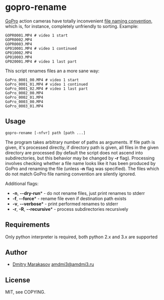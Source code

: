 # gopro-rename

[GoPro](https://gopro.com) action cameras have totally inconvenient [file naming convention](https://gopro.com/support/articles/hero3-and-hero3-file-naming-convention), which is, for instance, completely unfriendly to sorting. Example:

```
GOPR0001.MP4 # video 1 start
GOPR0002.MP4
GOPR0003.MP4
GP010001.MP4 # video 1 continued
GP010002.MP4
GP010003.MP4
GP020001.MP4 # video 1 last part
```

This script renames files an a more sane way:

```
GoPro_0001_00.MP4 # video 1 start
GoPro_0001_01.MP4 # video 1 continued
GoPro_0001_02.MP4 # video 1 last part
GoPro_0002_00.MP4
GoPro_0002_01.MP4
GoPro_0003_00.MP4
GoPro_0003_01.MP4
```

## Usage

```
gopro-rename [-nfvr] path [path ...]
```

The program takes arbitrary number of paths as arguments. If file
path is given, it's processed directly, if directory path is given,
all files in the given directory are processed (by default the
script does not ascend into subdirectories, but this behavior may
be changed by **-r** flag). Processing involves checking whether a
file name looks like it has been produced by GoPro and renaming the
file (unless **-n** flag was specified). The files which do not
match GoPro file naming convention are silently ignored.

Additional flags:

* **-n**, **--dry-run*** - do not rename files, just print renames to stderr
* **-f**, **--force*** - rename file even if destination path exists
* **-v**, **--verbose*** - print performed renames to stderr
* **-r**, **-R**, **--recursive*** - process subdirectories recursively

## Requirements

Only python interpreter is required, both python 2.x and 3.x are supported

## Author

* [Dmitry Marakasov](https://github.com/AMDmi3) <amdmi3@amdmi3.ru>

## License

MIT, see COPYING.
